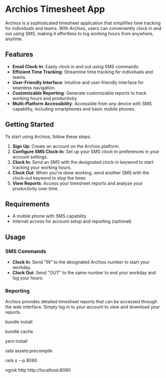 # Archios Timesheet App

Archios is a sophisticated timesheet application that simplifies time tracking for individuals and teams. With Archios, users can conveniently clock in and out using SMS, making it effortless to log working hours from anywhere, anytime.

## Features

- **Email Clock-In**: Easily clock in and out using SMS commands.
- **Efficient Time Tracking**: Streamline time tracking for individuals and teams.
- **User-Friendly Interface**: Intuitive and user-friendly interface for seamless navigation.
- **Customizable Reporting**: Generate customizable reports to track working hours and productivity.
- **Multi-Platform Accessibility**: Accessible from any device with SMS capability, including smartphones and basic mobile phones.

## Getting Started

To start using Archios, follow these steps:

1. **Sign Up**: Create an account on the Archios platform.
2. **Configure SMS Clock-In**: Set up your SMS clock-in preferences in your account settings.
3. **Clock In**: Send an SMS with the designated clock-in keyword to start tracking your working hours.
4. **Clock Out**: When you're done working, send another SMS with the clock-out keyword to stop the timer.
5. **View Reports**: Access your timesheet reports and analyze your productivity over time.

## Requirements

- A mobile phone with SMS capability
- Internet access for account setup and reporting (optional)

## Usage

### SMS Commands

- **Clock In**: Send "IN" to the designated Archios number to start your workday.
- **Clock Out**: Send "OUT" to the same number to end your workday and log your hours.

### Reporting

Archios provides detailed timesheet reports that can be accessed through the web interface. Simply log in to your account to view and download your reports.

bundle install

bundle cache 

yarn install 

rails assets:precompile

rails s --p 8080

ngrok http http://localhost:8080
